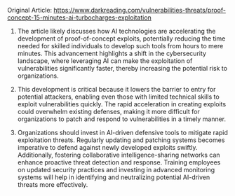 Original Article: https://www.darkreading.com/vulnerabilities-threats/proof-concept-15-minutes-ai-turbocharges-exploitation

1) The article likely discusses how AI technologies are accelerating the development of proof-of-concept exploits, potentially reducing the time needed for skilled individuals to develop such tools from hours to mere minutes. This advancement highlights a shift in the cybersecurity landscape, where leveraging AI can make the exploitation of vulnerabilities significantly faster, thereby increasing the potential risk to organizations.

2) This development is critical because it lowers the barrier to entry for potential attackers, enabling even those with limited technical skills to exploit vulnerabilities quickly. The rapid acceleration in creating exploits could overwhelm existing defenses, making it more difficult for organizations to patch and respond to vulnerabilities in a timely manner.

3) Organizations should invest in AI-driven defensive tools to mitigate rapid exploitation threats. Regularly updating and patching systems becomes imperative to defend against newly developed exploits swiftly. Additionally, fostering collaborative intelligence-sharing networks can enhance proactive threat detection and response. Training employees on updated security practices and investing in advanced monitoring systems will help in identifying and neutralizing potential AI-driven threats more effectively.